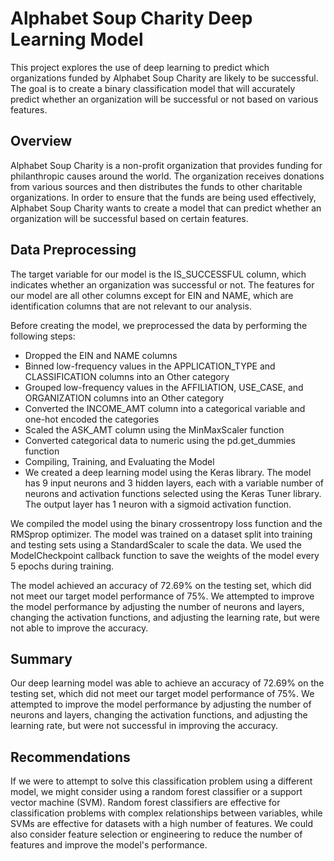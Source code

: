 # Alphabet Soup Charity Deep Learning Model
This project explores the use of deep learning to predict which organizations funded by Alphabet Soup Charity are likely to be successful. The goal is to create a binary classification model that will accurately predict whether an organization will be successful or not based on various features.

## Overview
Alphabet Soup Charity is a non-profit organization that provides funding for philanthropic causes around the world. The organization receives donations from various sources and then distributes the funds to other charitable organizations. In order to ensure that the funds are being used effectively, Alphabet Soup Charity wants to create a model that can predict whether an organization will be successful based on certain features.

## Data Preprocessing
The target variable for our model is the IS_SUCCESSFUL column, which indicates whether an organization was successful or not. The features for our model are all other columns except for EIN and NAME, which are identification columns that are not relevant to our analysis.

Before creating the model, we preprocessed the data by performing the following steps:

- Dropped the EIN and NAME columns
- Binned low-frequency values in the APPLICATION_TYPE and CLASSIFICATION columns into an Other category
- Grouped low-frequency values in the AFFILIATION, USE_CASE, and ORGANIZATION columns into an Other category
- Converted the INCOME_AMT column into a categorical variable and one-hot encoded the categories
- Scaled the ASK_AMT column using the MinMaxScaler function
- Converted categorical data to numeric using the pd.get_dummies function
- Compiling, Training, and Evaluating the Model
- We created a deep learning model using the Keras library. The model has 9 input neurons and 3 hidden layers, each with a variable number of neurons and activation functions selected using the Keras Tuner library. The output layer has 1 neuron with a sigmoid activation function.

We compiled the model using the binary crossentropy loss function and the RMSprop optimizer. The model was trained on a dataset split into training and testing sets using a StandardScaler to scale the data. We used the ModelCheckpoint callback function to save the weights of the model every 5 epochs during training.

The model achieved an accuracy of 72.69% on the testing set, which did not meet our target model performance of 75%. We attempted to improve the model performance by adjusting the number of neurons and layers, changing the activation functions, and adjusting the learning rate, but were not able to improve the accuracy.

## Summary
Our deep learning model was able to achieve an accuracy of 72.69% on the testing set, which did not meet our target model performance of 75%. We attempted to improve the model performance by adjusting the number of neurons and layers, changing the activation functions, and adjusting the learning rate, but were not successful in improving the accuracy.

## Recommendations
If we were to attempt to solve this classification problem using a different model, we might consider using a random forest classifier or a support vector machine (SVM). Random forest classifiers are effective for classification problems with complex relationships between variables, while SVMs are effective for datasets with a high number of features. We could also consider feature selection or engineering to reduce the number of features and improve the model's performance.
